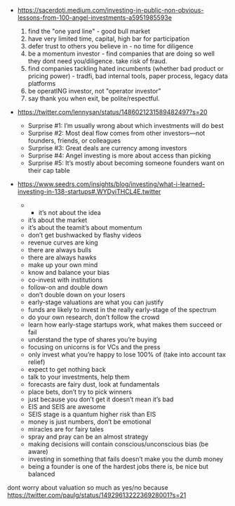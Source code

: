 
- https://sacerdoti.medium.com/investing-in-public-non-obvious-lessons-from-100-angel-investments-a5951985593e
	1. find the "one yard line" - good bull market
	2. have very limited time, capital, high bar for participation
	3. defer trust to others you believe in - no time for diligence
	4. be a momentum investor - find companies that are doing so well they dont need you/diligence. take risk of fraud.
	5. find companies tackling hated incumbents (whether bad product or pricing power) - tradfi, bad internal tools, paper process, legacy data platforms
	6. be operatING investor, not "operator investor"
	7. say thank you when exit, be polite/respectful.

- https://twitter.com/lennysan/status/1486021231589482497?s=20
	- Surprise #1: I’m usually wrong about which investments will do best
	- Surprise #2: Most deal flow comes from other investors—not founders, friends, or colleagues
	- Surprise #3: Great deals are currency among investors
	- Surprise #4: Angel investing is more about access than picking
	- Surprise #5: It’s mostly about becoming someone founders want on their cap table


- https://www.seedrs.com/insights/blog/investing/what-i-learned-investing-in-138-startups#.WYDyiTHCL4E.twitter
	- -   it’s not about the idea
	-   it’s about the market
	-   it’s about the teamit’s about momentum
	-   don’t get bushwacked by flashy videos
	-   revenue curves are king
	-   there are always bulls
	-   there are always hawks
	-   make up your own mind
	-   know and balance your bias
	-   co-invest with institutions
	-   follow-on and double down
	-   don’t double down on your losers
	-   early-stage valuations are what you can justify
	-   funds are likely to invest in the really early-stage of the spectrum
	-   do your own research, don’t follow the crowd
	-   learn how early-stage startups work, what makes them succeed or fail
	-   understand the type of shares you’re buying
	-   focusing on unicorns is for VCs and the press
	-   only invest what you’re happy to lose 100% of (take into account tax relief)
	-   expect to get nothing back
	-   talk to your investments, help them
	-   forecasts are fairy dust, look at fundamentals
	-   place bets, don’t try to pick winners
	-   just because you don’t get it doesn’t mean it’s bad
	-   EIS and SEIS are awesome
	-   SEIS stage is a quantum higher risk than EIS
	-   money is just numbers, don’t be emotional
	-   miracles are for fairy tales
	-   spray and pray can be an almost strategy
	-   making decisions will contain conscious/unconscious bias (be aware)
	-   investing in something that fails doesn’t make you the dumb money
	-   being a founder is one of the hardest jobs there is, be nice but balanced



dont worry about valuation so much as yes/no because https://twitter.com/paulg/status/1492961322236928001?s=21